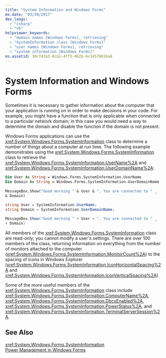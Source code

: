 ```yaml
---
title: "System Information and Windows Forms"
ms.date: "03/30/2017"
dev_langs: 
  - "csharp"
  - "vb"
helpviewer_keywords: 
  - "domain names [Windows Forms], retrieving"
  - "SystemInformation class [Windows Forms]"
  - "user names [Windows Forms], retrieving"
  - "system information [Windows Forms]"
ms.assetid: 30cf43a3-8cb2-4ff3-862b-6c34576616a8
---
```

# System Information and Windows Forms
Sometimes it is necessary to gather information about the computer that your application is running on in order to make decisions in your code. For example, you might have a function that is only applicable when connected to a particular network domain; in this case you would need a way to determine the domain and disable the function if the domain is not present.  
  
 Windows Forms applications can use the <xref:System.Windows.Forms.SystemInformation> class to determine a number of things about a computer at run time. The following example demonstrates using the <xref:System.Windows.Forms.SystemInformation> class to retrieve the <xref:System.Windows.Forms.SystemInformation.UserName%2A> and <xref:System.Windows.Forms.SystemInformation.UserDomainName%2A>:  
  
```vb  
Dim User As String = Windows.Forms.SystemInformation.UserName  
Dim Domain As String = Windows.Forms.SystemInformation.UserDomainName  
  
MessageBox.Show("Good morning " & User & ". You are connected to " _  
& Domain)  
```  
  
```csharp  
string User = SystemInformation.UserName;  
string Domain = SystemInformation.UserDomainName;  
  
MessageBox.Show("Good morning " + User + ". You are connected to " _  
+ Domain)  
```  
  
 All members of the <xref:System.Windows.Forms.SystemInformation> class are read-only; you cannot modify a user's settings. There are over 100 members of the class, returning information on everything from the number of monitors attached to the computer (<xref:System.Windows.Forms.SystemInformation.MonitorCount%2A>) to the spacing of icons in Windows Explorer (<xref:System.Windows.Forms.SystemInformation.IconHorizontalSpacing%2A> and <xref:System.Windows.Forms.SystemInformation.IconVerticalSpacing%2A>).  
  
 Some of the more useful members of the <xref:System.Windows.Forms.SystemInformation> class include <xref:System.Windows.Forms.SystemInformation.ComputerName%2A>, <xref:System.Windows.Forms.SystemInformation.DbcsEnabled%2A>, <xref:System.Windows.Forms.SystemInformation.PowerStatus%2A>, and <xref:System.Windows.Forms.SystemInformation.TerminalServerSession%2A>.  
  
## See Also  
 <xref:System.Windows.Forms.SystemInformation>  
 [Power Management in Windows Forms](../../../../docs/framework/winforms/advanced/power-management-in-windows-forms.md)

